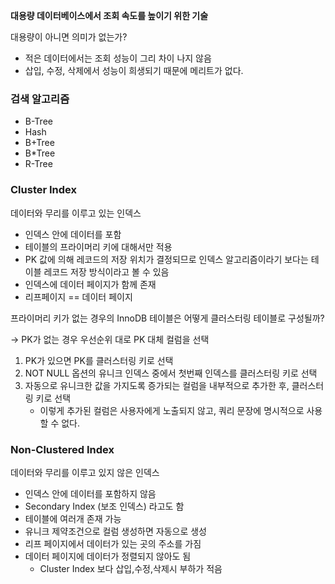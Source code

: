 **대용량 데이터베이스에서 조회 속도를 높이기 위한 기술**

대용량이 아니면 의미가 없는가?
- 적은 데이터에서는 조회 성능이 그리 차이 나지 않음
- 삽입, 수정, 삭제에서 성능이 희생되기 때문에 메리트가 없다.

### 검색 알고리즘

- B-Tree
- Hash
- B+Tree
- B*Tree
- R-Tree

### Cluster Index

데이터와 무리를 이루고 있는 인덱스

- 인덱스 안에 데이터를 포함
- 테이블의 프라이머리 키에 대해서만 적용
- PK 값에 의해 레코드의 저장 위치가 결정되므로 인덱스 알고리즘이라기 보다는 테이블 레코드 저장 방식이라고 볼 수 있음
- 인덱스에 데이터 페이지가 함께 존재
- 리프페이지 == 데이터 페이지

프라이머리 키가 없는 경우의 InnoDB 테이블은 어떻게 클러스터링 테이블로 구성될까?

→ PK가 없는 경우 우선순위 대로 PK 대체 컬럼을 선택

1. PK가 있으면 PK를 클러스터링 키로 선택
2. NOT NULL 옵션의 유니크 인덱스 중에서 첫번째 인덱스를 클러스터링 키로 선택
3. 자동으로 유니크한 값을 가지도록 증가되는 컬럼을 내부적으로 추가한 후, 클러스터링 키로 선택
    - 이렇게 추가된 컬럼은 사용자에게 노출되지 않고, 쿼리 문장에 명시적으로 사용할 수 없다.

### Non-Clustered Index

데이터와 무리를 이루고 있지 않은 인덱스

- 인덱스 안에 데이터를 포함하지 않음
- Secondary Index (보조 인덱스) 라고도 함
- 테이블에 여러개 존재 가능
- 유니크 제약조건으로 컬럼 생성하면 자동으로 생성
- 리프 페이지에서 데이터가 있는 곳의 주소를 가짐
- 데이터 페이지에 데이터가 정렬되지 않아도 됨
    - Cluster Index 보다 삽입,수정,삭제시 부하가 적음